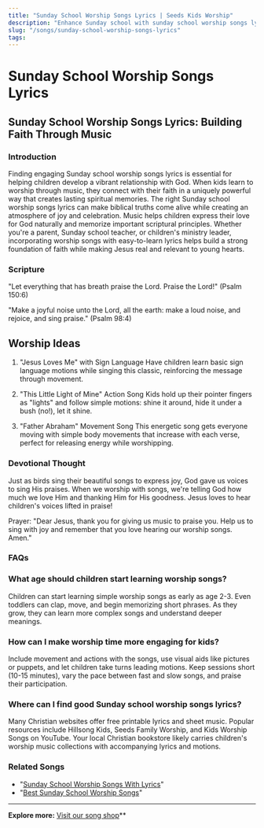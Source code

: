```yaml
---
title: "Sunday School Worship Songs Lyrics | Seeds Kids Worship"
description: "Enhance Sunday school with sunday school worship songs lyrics that teach faith through music. Educational worship resources for children."
slug: "/songs/sunday-school-worship-songs-lyrics"
tags:
---
```


# Sunday School Worship Songs Lyrics

## Sunday School Worship Songs Lyrics: Building Faith Through Music

### Introduction
Finding engaging Sunday school worship songs lyrics is essential for helping children develop a vibrant relationship with God. When kids learn to worship through music, they connect with their faith in a uniquely powerful way that creates lasting spiritual memories. The right Sunday school worship songs lyrics can make biblical truths come alive while creating an atmosphere of joy and celebration. Music helps children express their love for God naturally and memorize important scriptural principles. Whether you're a parent, Sunday school teacher, or children's ministry leader, incorporating worship songs with easy-to-learn lyrics helps build a strong foundation of faith while making Jesus real and relevant to young hearts.

### Scripture
"Let everything that has breath praise the Lord. Praise the Lord!" (Psalm 150:6)

"Make a joyful noise unto the Lord, all the earth: make a loud noise, and rejoice, and sing praise." (Psalm 98:4)

## Worship Ideas
1. "Jesus Loves Me" with Sign Language
Have children learn basic sign language motions while singing this classic, reinforcing the message through movement.

2. "This Little Light of Mine" Action Song
Kids hold up their pointer fingers as "lights" and follow simple motions: shine it around, hide it under a bush (no!), let it shine.

3. "Father Abraham" Movement Song
This energetic song gets everyone moving with simple body movements that increase with each verse, perfect for releasing energy while worshipping.

### Devotional Thought
Just as birds sing their beautiful songs to express joy, God gave us voices to sing His praises. When we worship with songs, we're telling God how much we love Him and thanking Him for His goodness. Jesus loves to hear children's voices lifted in praise!

Prayer: "Dear Jesus, thank you for giving us music to praise you. Help us to sing with joy and remember that you love hearing our worship songs. Amen."

### FAQs

### What age should children start learning worship songs?
Children can start learning simple worship songs as early as age 2-3. Even toddlers can clap, move, and begin memorizing short phrases. As they grow, they can learn more complex songs and understand deeper meanings.

### How can I make worship time more engaging for kids?
Include movement and actions with the songs, use visual aids like pictures or puppets, and let children take turns leading motions. Keep sessions short (10-15 minutes), vary the pace between fast and slow songs, and praise their participation.

### Where can I find good Sunday school worship songs lyrics?
Many Christian websites offer free printable lyrics and sheet music. Popular resources include Hillsong Kids, Seeds Family Worship, and Kids Worship Songs on YouTube. Your local Christian bookstore likely carries children's worship music collections with accompanying lyrics and motions.

### Related Songs

- "[Sunday School Worship Songs With Lyrics](/songs/sunday-school-worship-songs-with-lyrics/)"
- "[Best Sunday School Worship Songs](/songs/best-sunday-school-worship-songs/)"

---

**Explore more:** [Visit our song shop](https://seedskidsworship.com/shop)**

<!-- Schema Markup -->
<script type="application/ld+json">
{
  "@context": "https://schema.org",
  "@type": "MusicRecording",
  "name": "Sunday School Worship Songs Lyrics",
  "byArtist": {
    "@type": "MusicGroup",
    "name": "Seeds Kids Worship"
  },
  "isFamilyFriendly": true,
  "url": "https://seedskidsworship.com/songs/sunday-school-worship-songs-lyrics/"
}
</script>